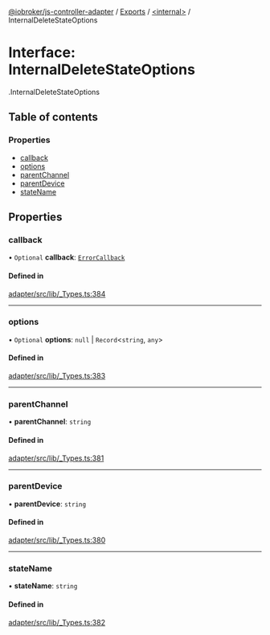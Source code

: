 [@iobroker/js-controller-adapter](../README.md) / [Exports](../modules.md) / [<internal\>](../modules/internal_.md) / InternalDeleteStateOptions

# Interface: InternalDeleteStateOptions

[<internal>](../modules/internal_.md).InternalDeleteStateOptions

## Table of contents

### Properties

- [callback](internal_.InternalDeleteStateOptions.md#callback)
- [options](internal_.InternalDeleteStateOptions.md#options)
- [parentChannel](internal_.InternalDeleteStateOptions.md#parentchannel)
- [parentDevice](internal_.InternalDeleteStateOptions.md#parentdevice)
- [stateName](internal_.InternalDeleteStateOptions.md#statename)

## Properties

### callback

• `Optional` **callback**: [`ErrorCallback`](../modules/internal_.md#errorcallback)

#### Defined in

[adapter/src/lib/_Types.ts:384](https://github.com/ioBroker/ioBroker.js-controller/blob/33bf0c0e/packages/adapter/src/lib/_Types.ts#L384)

___

### options

• `Optional` **options**: ``null`` \| `Record`<`string`, `any`\>

#### Defined in

[adapter/src/lib/_Types.ts:383](https://github.com/ioBroker/ioBroker.js-controller/blob/33bf0c0e/packages/adapter/src/lib/_Types.ts#L383)

___

### parentChannel

• **parentChannel**: `string`

#### Defined in

[adapter/src/lib/_Types.ts:381](https://github.com/ioBroker/ioBroker.js-controller/blob/33bf0c0e/packages/adapter/src/lib/_Types.ts#L381)

___

### parentDevice

• **parentDevice**: `string`

#### Defined in

[adapter/src/lib/_Types.ts:380](https://github.com/ioBroker/ioBroker.js-controller/blob/33bf0c0e/packages/adapter/src/lib/_Types.ts#L380)

___

### stateName

• **stateName**: `string`

#### Defined in

[adapter/src/lib/_Types.ts:382](https://github.com/ioBroker/ioBroker.js-controller/blob/33bf0c0e/packages/adapter/src/lib/_Types.ts#L382)
